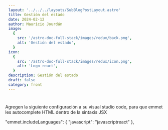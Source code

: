 ```yaml
---
layout: '../../../layouts/SubBlogPostLayout.astro'
title: Gestión del estado
date: 2024-02-12
author: Mauricio Jourdán
image:
  {
    src: '/astro-doc-full-stack/images/redux/back.png',
    alt: 'Gestión del estado',
  }
icon:
  {
    src: '/astro-doc-full-stack/images/redux/icon.png',
    alt: 'Logo react',
  }
description: Gestión del estado
draft: false
category: front
---
```


<style>
  h1 { color: #713f12; }
  h2 { color: #2563eb; }
  h3 { color: #a855f7; }
  img {
    width: 100%;
    height: 100%;
    object-fit: cover;
  }
  pre {
    padding: 10px;
  }

  table {
    border-collapse: collapse; /* Elimina el espacio entre las celdas */
    width: 100%; /* Ancho de la tabla */
    margin: 0 auto; /* Centrar la tabla */
  }

  th, td {
    border: 1px solid #ddd; /* Borde de las celdas */
    padding: 8px; /* Relleno de las celdas */
    text-align: left; /* Alineación del texto */
  }

  th {
    background-color: #f2f2f2; /* Color de fondo del encabezado */
    font-weight: bold; /* Peso de la fuente del encabezado */
  }

  tr:nth-child(even) {
    background-color: #f9f9f9; /* Color de fondo de las filas pares */
  }  
</style>

## 

Agregen la siguiente configuración a su visual studio code, para que emmet les autocomplete HTML dentro de la sintaxis JSX


 "emmet.includeLanguages": {
      "javascript": "javascriptreact"
 },
